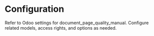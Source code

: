 # Configuration

Refer to Odoo settings for document_page_quality_manual. Configure related models, access rights, and options as needed.
